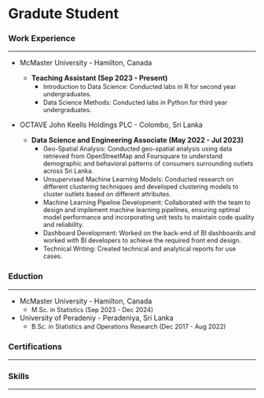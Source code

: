 # Gradute Student

### Work Experience
---------
* McMaster University - Hamilton, Canada
  - **Teaching Assistant (Sep 2023 - Present)**
    - <span style="font-size:0.9em;">Introduction to Data Science: Conducted labs in R for second year undergraduates.</span>
    - <span style="font-size:0.9em;">Data Science Methods: Conducted labs in Python for third year undergraduates.</span>

* OCTAVE John Keells Holdings PLC - Colombo, Sri Lanka
  - **Data Science and Engineering Associate (May 2022 - Jul 2023)**
    - <span style="font-size:0.9em;">Geo-Spatial Analysis: Conducted geo-spatial analysis using data retrieved from OpenStreetMap and Foursquare to understand demographic and behavioral patterns of consumers surrounding outlets across Sri Lanka.</span>
    - <span style="font-size:0.9em;">Unsupervised Machine Learning Models: Conducted research on different clustering techniques and developed clustering models to cluster outlets based on different attributes.</span>
    - <span style="font-size:0.9em;">Machine Learning Pipeline Development: Collaborated with the team to design and implement machine learning pipelines, ensuring optimal model performance and incorporating unit tests to maintain code quality and reliability.</span>
    - <span style="font-size:0.9em;">Dashboard Development: Worked on the back-end of BI dashboards and worked with BI developers to achieve the required front end design.</span>
    - <span style="font-size:0.9em;">Technical Writing: Created technical and analytical reports for use cases.</span>
    
### Eduction
---------
* McMaster University - Hamilton, Canada
  - <span style="font-size:0.9em;">M.Sc. in Statistics (Sep 2023 - Dec 2024)</span>
* University of Peradeniy -  Peradeniya, Sri Lanka
  - <span style="font-size:0.9em;">B.Sc. in Statistics and Operations Research (Dec 2017 - Aug 2022)</span>

### Certifications
---------

### Skills
---------
